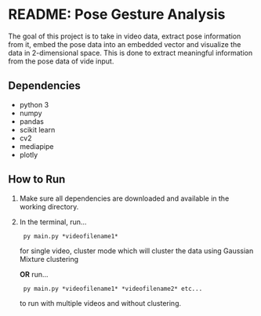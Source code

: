 # README: Pose Gesture Analysis
The goal of this project is to take in video data, extract pose information from it, embed the pose data into an embedded vector and visualize the data in 2-dimensional space. This is done to extract meaningful information from the pose data of vide input.
## Dependencies
* python 3
* numpy
* pandas
* scikit learn
* cv2
* mediapipe
* plotly

## How to Run
1. Make sure all dependencies are downloaded and available in the working directory.
2. In the terminal, run...

        py main.py *videofilename1*

    for single video, cluster mode which will cluster the data using Gaussian Mixture clustering

    **OR** run...
    
        py main.py *videofilename1* *videofilename2* etc...

    to run with multiple videos and without clustering.